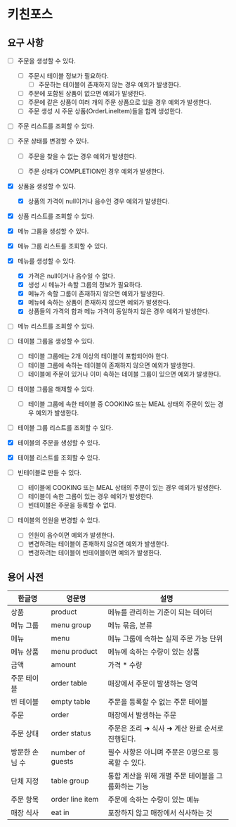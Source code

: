 # 키친포스

## 요구 사항

- [ ] 주문을 생성할 수 있다.
  - [ ] 주문시 테이블 정보가 필요하다.
    - [ ] 주문하는 테이블이 존재하지 않는 경우 예외가 발생한다.
  - [ ] 주문에 포함된 상품이 없으면 예외가 발생한다.
  - [ ] 주문에 같은 상품이 여러 개의 주문 상품으로 있을 경우 예외가 발생한다.
  - [ ] 주문 생성 시 주문 상품(OrderLineItem)들을 함께 생성한다. 
- [ ] 주문 리스트를 조회할 수 있다.
- [ ] 주문 상태를 변경할 수 있다.
  - [ ] 주문을 찾을 수 없는 경우 예외가 발생한다.
  - [ ] 주문 상태가 COMPLETION인 경우 예외가 발생한다.


- [x] 상품을 생성할 수 있다.
  - [x] 상품의 가격이 null이거나 음수인 경우 예외가 발생한다.
- [x] 상품 리스트를 조회할 수 있다.


- [x] 메뉴 그룹을 생성할 수 있다.
- [x] 메뉴 그룹 리스트를 조회할 수 있다.


- [x] 메뉴를 생성할 수 있다.
  - [x] 가격은 null이거나 음수일 수 없다. 
  - [x] 생성 시 메뉴가 속할 그룹의 정보가 필요하다.
  - [x] 메뉴가 속할 그룹이 존재하지 않으면 예외가 발생한다.
  - [x] 메뉴에 속하는 상품이 존재하지 않으면 예외가 발생한다.
  - [x] 상품들의 가격의 합과 메뉴 가격이 동일하지 않은 경우 예외가 발생한다.
- [ ] 메뉴 리스트를 조회할 수 있다.


- [ ] 테이블 그룹을 생성할 수 있다.
  - [ ] 테이블 그룹에는 2개 이상의 테이블이 포함되어야 한다.
  - [ ] 테이블 그룹에 속하는 테이블이 존재하지 않으면 예외가 발생한다.
  - [ ] 테이블에 주문이 있거나 이미 속하는 테이블 그룹이 있으면 예외가 발생한다.
- [ ] 테이블 그룹을 해제할 수 있다.
  - [ ] 테이블 그룹에 속한 테이블 중 COOKING 또는 MEAL 상태의 주문이 있는 경우 예외가 발생한다.
- [ ] 테이블 그룹 리스트를 조회할 수 있다.


- [x] 테이블의 주문을 생성할 수 있다.
- [x] 테이블 리스트를 조회할 수 있다.
- [ ] 빈테이블로 만들 수 있다.
  - [ ] 테이블에 COOKING 또는 MEAL 상태의 주문이 있는 경우 예외가 발생한다.
  - [ ] 테이블이 속한 그룹이 있는 경우 예외가 발생한다.
  - [ ] 빈테이블은 주문을 등록할 수 없다.
- [ ] 테이블의 인원을 변경할 수 있다.
  - [ ] 인원이 음수이면 예외가 발생한다.
  - [ ] 변경하려는 테이블이 존재하지 않으면 예외가 발생한다.
  - [ ] 변경하려는 테이블이 빈테이블이면 예외가 발생한다.

## 용어 사전

| 한글명      | 영문명              | 설명                            |
|----------|------------------|-------------------------------|
| 상품       | product          | 메뉴를 관리하는 기준이 되는 데이터           |
| 메뉴 그룹    | menu group       | 메뉴 묶음, 분류                     |
| 메뉴       | menu             | 메뉴 그룹에 속하는 실제 주문 가능 단위        |
| 메뉴 상품    | menu product     | 메뉴에 속하는 수량이 있는 상품             |
| 금액       | amount           | 가격 * 수량                       |
| 주문 테이블   | order table      | 매장에서 주문이 발생하는 영역              |
| 빈 테이블    | empty table      | 주문을 등록할 수 없는 주문 테이블           |
| 주문       | order            | 매장에서 발생하는 주문                  |
| 주문 상태    | order status     | 주문은 조리 ➜ 식사 ➜ 계산 완료 순서로 진행된다. |
| 방문한 손님 수 | number of guests | 필수 사항은 아니며 주문은 0명으로 등록할 수 있다. |
| 단체 지정    | table group      | 통합 계산을 위해 개별 주문 테이블을 그룹화하는 기능 |
| 주문 항목    | order line item  | 주문에 속하는 수량이 있는 메뉴             |
| 매장 식사    | eat in           | 포장하지 않고 매장에서 식사하는 것           |
